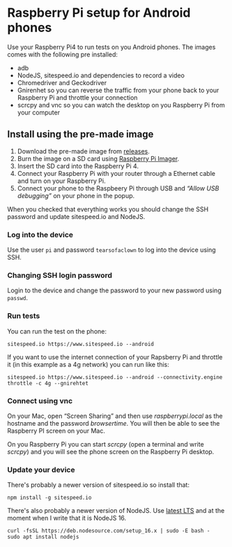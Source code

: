 # Raspberry Pi setup for Android phones

Use your Raspberry Pi4 to run tests on you Android phones. The images comes with the following pre installed:
* adb
* NodeJS, sitespeed.io and dependencies to record a video
* Chromedriver and Geckodriver
* Gnirenhet so you can reverse the traffic from your phone back to your Raspberry Pi and throttle your connection
* scrcpy and vnc so you can watch the desktop on you Raspberry Pi from your computer


## Install using the pre-made image
1. Download the pre-made image from [releases](https://github.com/sitespeedio/raspberrypi/releases).
2. Burn the image on a SD card using [Raspberry Pi Imager](https://www.raspberrypi.com/software/).
3. Insert the SD card into the Raspberry Pi 4.
4. Connect your Raspberry Pi with your router through a Ethernet cable and turn on your Raspberry Pi.
5. Connect your phone to the Raspbeery Pi through USB and *“Allow USB debugging”* on your phone in the popup.

When you checked that everything works you should change the SSH password and update sitespeed.io and NodeJS.

### Log into the device
Use the user `pi` and password `tearsofaclown` to log into the device using SSH.

### Changing SSH login password
Login to the device and change the password to your new password using `passwd`.

### Run tests
You can run the test on the phone:
```
sitespeed.io https://www.sitespeed.io --android
```

If you want to use the internet connection of your Rapsberry Pi and throttle it (in this example as a 4g network) you can run like this:

```
sitespeed.io https://www.sitespeed.io --android --connectivity.engine throttle -c 4g --gnirehtet
```

### Connect using vnc

On your Mac, open “Screen Sharing” and then use *raspberrypi.local* as the hostname and the password *browsertime*. You will then be able to see the Raspberry PI screen on your Mac. 

On you Raspberry Pi you can start *scrcpy* (open a terminal and write  *scrcpy*) and you will see the phone screen on the Raspberry Pi desktop.

### Update your device
There's probably a newer version of sitespeed.io so install that:

```
npm install -g sitespeed.io
```

There's also probably a newer version of NodeJS. Use [latest LTS](https://nodejs.org/en/) and at the moment when I write that it is NodeJS 16.
```
curl -fsSL https://deb.nodesource.com/setup_16.x | sudo -E bash -
sudo apt install nodejs
```

